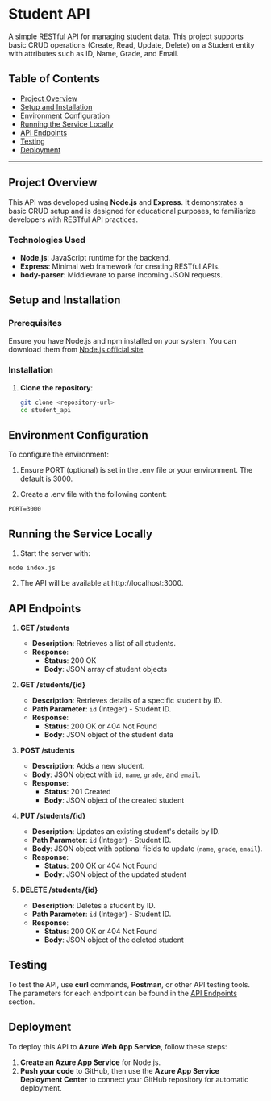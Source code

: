 # Student API

A simple RESTful API for managing student data. This project supports basic CRUD operations (Create, Read, Update, Delete) on a Student entity with attributes such as ID, Name, Grade, and Email.

## Table of Contents

- [Project Overview](#project-overview)
- [Setup and Installation](#setup-and-installation)
- [Environment Configuration](#environment-configuration)
- [Running the Service Locally](#running-the-service-locally)
- [API Endpoints](#api-endpoints)
- [Testing](#testing)
- [Deployment](#deployment)

---

## Project Overview

This API was developed using **Node.js** and **Express**. It demonstrates a basic CRUD setup and is designed for educational purposes, to familiarize developers with RESTful API practices.

### Technologies Used

- **Node.js**: JavaScript runtime for the backend.
- **Express**: Minimal web framework for creating RESTful APIs.
- **body-parser**: Middleware to parse incoming JSON requests.

## Setup and Installation

### Prerequisites

Ensure you have Node.js and npm installed on your system. You can download them from [Node.js official site](https://nodejs.org/).

### Installation

1. **Clone the repository**:
   ```bash
   git clone <repository-url>
   cd student_api
   ```

## Environment Configuration

To configure the environment:

1. Ensure PORT (optional) is set in the .env file or your environment. The default is 3000.

2. Create a .env file with the following content:

```
PORT=3000
```

## Running the Service Locally

1. Start the server with:

```
node index.js
```

2. The API will be available at http://localhost:3000.

## API Endpoints

1. **GET /students**

   - **Description**: Retrieves a list of all students.
   - **Response**:
     - **Status**: 200 OK
     - **Body**: JSON array of student objects

2. **GET /students/{id}**

   - **Description**: Retrieves details of a specific student by ID.
   - **Path Parameter**: `id` (Integer) - Student ID.
   - **Response**:
     - **Status**: 200 OK or 404 Not Found
     - **Body**: JSON object of the student data

3. **POST /students**

   - **Description**: Adds a new student.
   - **Body**: JSON object with `id`, `name`, `grade`, and `email`.
   - **Response**:
     - **Status**: 201 Created
     - **Body**: JSON object of the created student

4. **PUT /students/{id}**

   - **Description**: Updates an existing student's details by ID.
   - **Path Parameter**: `id` (Integer) - Student ID.
   - **Body**: JSON object with optional fields to update (`name`, `grade`, `email`).
   - **Response**:
     - **Status**: 200 OK or 404 Not Found
     - **Body**: JSON object of the updated student

5. **DELETE /students/{id}**
   - **Description**: Deletes a student by ID.
   - **Path Parameter**: `id` (Integer) - Student ID.
   - **Response**:
     - **Status**: 200 OK or 404 Not Found
     - **Body**: JSON object of the deleted student

## Testing

To test the API, use **curl** commands, **Postman**, or other API testing tools. The parameters for each endpoint can be found in the [API Endpoints](#api-endpoints) section.

## Deployment

To deploy this API to **Azure Web App Service**, follow these steps:

1. **Create an Azure App Service** for Node.js.
2. **Push your code** to GitHub, then use the **Azure App Service Deployment Center** to connect your GitHub repository for automatic deployment.
